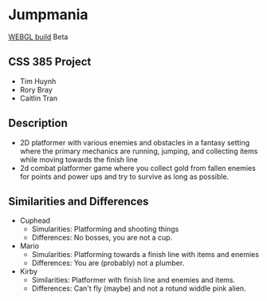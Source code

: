 # Jumpmania
[WEBGL build](https://timmy0402.github.io/Jumpmania/) Beta
## CSS 385 Project
- Tim Huynh
- Rory Bray
- Caitlin Tran
## Description
- 2D platformer with various enemies and obstacles in a fantasy setting where the primary mechanics are running, jumping, and collecting items while moving towards the finish line
- 2d combat platformer game where you collect gold from fallen enemies for points and power ups and try to survive as long as possible.
## Similarities and Differences
- Cuphead
  - Simularities: Platforming and shooting things
  - Differences: No bosses, you are not a cup.
- Mario
  - Simularities: Platforming towards a finish line with items and enemies
  - Differences: You are (probably) not a plumber.
- Kirby
  - Similarities: Platformer with finish line and enemies and items.
  - Differences: Can't fly (maybe) and not a rotund widdle pink alien.
